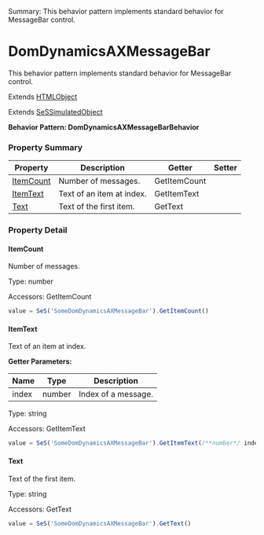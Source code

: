 Summary: This behavior pattern implements standard behavior for MessageBar control.

# DomDynamicsAXMessageBar

This behavior pattern implements standard behavior for MessageBar control.
 
Extends [HTMLObject](HTMLObject.md)

Extends [SeSSimulatedObject](SeSSimulatedObject.md)





**Behavior Pattern: DomDynamicsAXMessageBarBehavior**


<!-- ============================== property summary ========================== -->



### Property Summary
| **Property** | **Description** | **Getter** | **Setter** |
| ------------ | --------------- | ---------- | ---------- |
| [ItemCount](#itemcount) | Number of messages. | GetItemCount |  |
| [ItemText](#itemtext) | Text of an item at index. | GetItemText |  |
| [Text](#text) | Text of the first item. | GetText |  |



<!-- ============================== action summary ========================== -->

<!-- ============================== property detail ========================== -->

### Property Detail

<a name="ItemCount"></a>
#### ItemCount

Number of messages.



Type: number


Accessors: GetItemCount

```javascript
value = SeS('SomeDomDynamicsAXMessageBar').GetItemCount()
```


<a name="ItemText"></a>
#### ItemText

Text of an item at index.

**Getter Parameters:**

| **Name** | **Type** | **Description** |
| -------- | -------- | --------------- |  
| index | number | Index of a message. |




Type: string


Accessors: GetItemText

```javascript
value = SeS('SomeDomDynamicsAXMessageBar').GetItemText(/**number*/ index)
```


<a name="Text"></a>
#### Text

Text of the first item.



Type: string


Accessors: GetText

```javascript
value = SeS('SomeDomDynamicsAXMessageBar').GetText()
```




<!-- ============================== action detail ========================== -->
  

